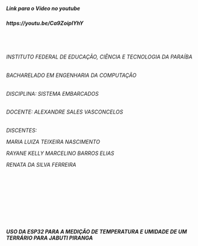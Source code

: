 <h5> Link para o Vídeo no youtube
<h5> https://youtu.be/Ca9ZoipIYhY
<br>
<br>
<br>
<br>
<h6>INSTITUTO FEDERAL DE EDUCAÇÃO, CIÊNCIA E TECNOLOGIA DA PARAÍBA</h6>
<h6>BACHARELADO EM ENGENHARIA DA COMPUTAÇÃO</h6>
<h6>DISCIPLINA: SISTEMA EMBARCADOS</h6>
<h6>DOCENTE: ALEXANDRE SALES VASCONCELOS</h6>
<h6>DISCENTES:
<p>MARIA LUIZA TEIXEIRA NASCIMENTO</p>
<p>RAYANE KELLY MARCELINO BARROS ELIAS</p>
<p>RENATA DA SILVA FERREIRA</p>
<br>
<br>
<br>
<br>
<br>
<br>
<br>
<br>
<p><b>USO DA ESP32 PARA A MEDIÇÃO DE TEMPERATURA E UMIDADE DE UM TERRÁRIO PARA JABUTI PIRANGA </b></p>
<br>
<br>
<br>
<br>
<br>
<br>
<br>


